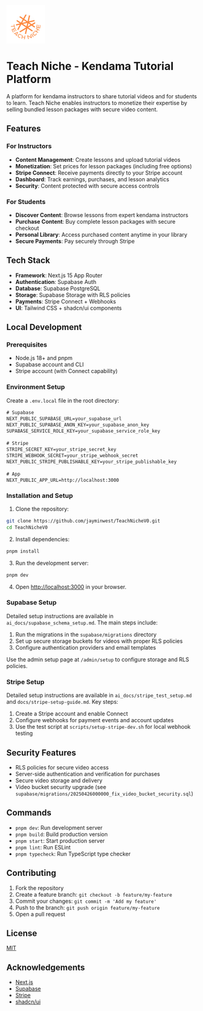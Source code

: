 <img src="public/favicon.png" alt="Teach Niche Logo" width="100" height="100" />

# Teach Niche - Kendama Tutorial Platform

A platform for kendama instructors to share tutorial videos and for students to learn. Teach Niche enables instructors to monetize their expertise by selling bundled lesson packages with secure video content.

## Features

### For Instructors
- **Content Management**: Create lessons and upload tutorial videos
- **Monetization**: Set prices for lesson packages (including free options)
- **Stripe Connect**: Receive payments directly to your Stripe account
- **Dashboard**: Track earnings, purchases, and lesson analytics
- **Security**: Content protected with secure access controls

### For Students
- **Discover Content**: Browse lessons from expert kendama instructors
- **Purchase Content**: Buy complete lesson packages with secure checkout
- **Personal Library**: Access purchased content anytime in your library
- **Secure Payments**: Pay securely through Stripe

## Tech Stack

- **Framework**: Next.js 15 App Router
- **Authentication**: Supabase Auth
- **Database**: Supabase PostgreSQL
- **Storage**: Supabase Storage with RLS policies
- **Payments**: Stripe Connect + Webhooks
- **UI**: Tailwind CSS + shadcn/ui components

## Local Development

### Prerequisites

- Node.js 18+ and pnpm
- Supabase account and CLI
- Stripe account (with Connect capability)

### Environment Setup

Create a `.env.local` file in the root directory:

```
# Supabase
NEXT_PUBLIC_SUPABASE_URL=your_supabase_url
NEXT_PUBLIC_SUPABASE_ANON_KEY=your_supabase_anon_key
SUPABASE_SERVICE_ROLE_KEY=your_supabase_service_role_key

# Stripe
STRIPE_SECRET_KEY=your_stripe_secret_key
STRIPE_WEBHOOK_SECRET=your_stripe_webhook_secret
NEXT_PUBLIC_STRIPE_PUBLISHABLE_KEY=your_stripe_publishable_key

# App
NEXT_PUBLIC_APP_URL=http://localhost:3000
```

### Installation and Setup

1. Clone the repository:
```bash
git clone https://github.com/jayminwest/TeachNicheV0.git
cd TeachNicheV0
```

2. Install dependencies:
```bash
pnpm install
```

3. Run the development server:
```bash
pnpm dev
```

4. Open [http://localhost:3000](http://localhost:3000) in your browser.

### Supabase Setup

Detailed setup instructions are available in `ai_docs/supabase_schema_setup.md`. The main steps include:

1. Run the migrations in the `supabase/migrations` directory
2. Set up secure storage buckets for videos with proper RLS policies
3. Configure authentication providers and email templates

Use the admin setup page at `/admin/setup` to configure storage and RLS policies.

### Stripe Setup

Detailed setup instructions are available in `ai_docs/stripe_test_setup.md` and `docs/stripe-setup-guide.md`. Key steps:

1. Create a Stripe account and enable Connect
2. Configure webhooks for payment events and account updates
3. Use the test script at `scripts/setup-stripe-dev.sh` for local webhook testing

## Security Features

- RLS policies for secure video access
- Server-side authentication and verification for purchases
- Secure video storage and delivery
- Video bucket security upgrade (see `supabase/migrations/20250426000000_fix_video_bucket_security.sql`)

## Commands

- `pnpm dev`: Run development server
- `pnpm build`: Build production version
- `pnpm start`: Start production server
- `pnpm lint`: Run ESLint
- `pnpm typecheck`: Run TypeScript type checker

## Contributing

1. Fork the repository
2. Create a feature branch: `git checkout -b feature/my-feature`
3. Commit your changes: `git commit -m 'Add my feature'`
4. Push to the branch: `git push origin feature/my-feature`
5. Open a pull request

## License

[MIT](LICENSE)

## Acknowledgements

- [Next.js](https://nextjs.org/)
- [Supabase](https://supabase.com/)
- [Stripe](https://stripe.com/)
- [shadcn/ui](https://ui.shadcn.com/)
